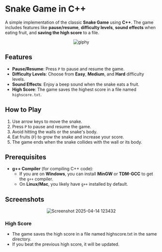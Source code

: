 # Snake Game in C++

A simple implementation of the classic **Snake Game** using **C++**. The game includes features like **pause/resume**, **difficulty levels**, **sound effects** when eating fruit, and **saving the high score** to a file.

<p align="center">
  <img src="https://github.com/user-attachments/assets/92031837-4aeb-4882-8f0d-9999a5f73532" alt="giphy">
</p>


## Features

- **Pause/Resume**: Press `P` to pause and resume the game.
- **Difficulty Levels**: Choose from **Easy**, **Medium**, and **Hard** difficulty levels.
- **Sound Effects**: Enjoy a beep sound when the snake eats a fruit.
- **High Score**: The game saves the highest score in a file named `highscore.txt`.

## How to Play

1. Use arrow keys to move the snake.
2. Press `P` to pause and resume the game.
3. Avoid hitting the walls or the snake's body.
4. Eat fruits (`F`) to grow the snake and increase your score.
5. The game ends when the snake collides with the wall or its body.

## Prerequisites

- **g++ Compiler** (for compiling C++ code):
  - If you are on **Windows**, you can install **MinGW** or **TDM-GCC** to get the `g++` compiler.
  - On **Linux/Mac**, you likely have `g++` installed by default.

## Screenshots
<p align="center">
  <img src="https://github.com/user-attachments/assets/857f3e7d-01f6-492d-887d-b6625810137a" alt="Screenshot 2025-04-14 123432">
</p>


### High Score
- The game saves the high score in a file named highscore.txt in the same directory.
- If you beat the previous high score, it will be updated.

